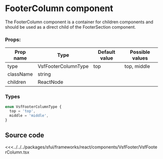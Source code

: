 
# FooterColumn component

The FooterColumn component is a container for children components and should be used as a direct child of the FooterSection component. 



###  Props:
| Prop name | Type      | Default value | Possible values   |
|-----------|-----------| ------------- |-------------------|
| type      | VsfFooterColumnType    |     top        | top, middle |                                        |
| className | string    |             |                   |                                        |
| children  | ReactNode |             |                   |                                        |

### Types

```ts
enum VsfFooterColumnType {
  top = 'top',
  middle = 'middle',
}
```

## Source code


<<<../../../packages/sfui/frameworks/react/components/VsfFooter/VsfFooterColumn.tsx


